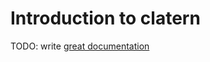 # Introduction to clatern

TODO: write [great documentation](http://jacobian.org/writing/what-to-write/)
